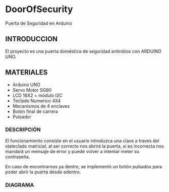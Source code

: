 # DoorOfSecurity
Puerta de Seguridad en Arduino

## INTRODUCCION
 El proyecto es una puerta doméstica de seguridad antirobos con ARDUINO UNO.
 
## MATERIALES 
* Arduino UNO
* Servo Motor SG90 
* LCD 16X2 + módulo I2C
* Teclado Numerico 4X4
* Mecanismos de 4 enclaves
* Botón final de carrera
* Pulsador

### DESCRIPCIÓN

El funcionamiento consiste en el usuario introduzca una clave a traves del stateclado matricial, al ser correcto nos abrirá la puerta, si es incorrecta nos mandará un mensaje de error y puede volver a intentar meter su contraseña.

En caso de encontrarnos ya dentro, se implementó un botón pulsados para poder abrir la puerta desde adentro.

### DIAGRAMA